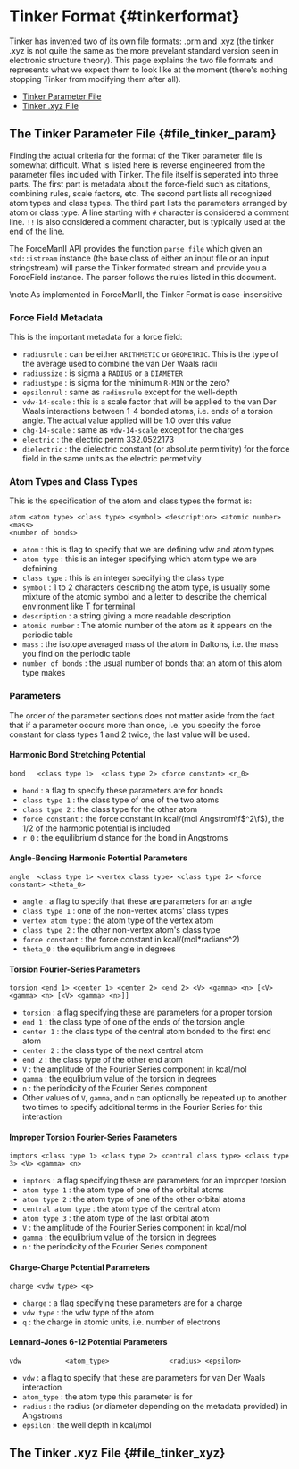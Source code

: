 Tinker Format                                                    {#tinkerformat}
=============

Tinker has invented two of its own file formats: .prm and .xyz (the tinker .xyz
is not quite the same as the more prevelant standard version seen in
electronic structure theory).  This page explains the two file formats and
represents what we expect them to look like at the moment (there's nothing
stopping Tinker from modifying them after all).

- [Tinker Parameter File](#file_tinker_param)
- [Tinker .xyz File](#file_tinker_xyz)


## The Tinker Parameter File {#file_tinker_param}

Finding the actual criteria for the format of the Tiker parameter file is
somewhat difficult.  What is listed here is reverse engineered from the
parameter files included with Tinker.  The file itself is seperated into three
parts.  The first part is metadata about the force-field such as citations,
combining rules, scale factors, etc.  The second part lists all recognized atom
types and class types.  The third part lists the parameters arranged by atom or
class type. A line starting with `#` character is considered a comment line.
`!!` is also considered a comment character, but is typically used at the end of
the line.

The ForceManII API provides the function `parse_file` which given an
`std::istream` instance (the base class of either an input file or an input
stringstream) will parse the Tinker formated stream and provide you a
ForceField instance.  The parser follows the rules listed in this document.

\note As implemented in ForceManII, the Tinker Format is case-insensitive

### Force Field Metadata

This is the important metadata for a force field:

- `radiusrule` : can be either `ARITHMETIC` or `GEOMETRIC`.  This is the type of
   the average used to combine the van Der Waals radii
- `radiussize` : is sigma a `RADIUS` or a `DIAMETER`
- `radiustype` : is sigma for the minimum `R-MIN` or the zero?
- `epsilonrul` : same as `radiusrule` except for the well-depth
- `vdw-14-scale` : this is a scale factor that will be applied to the van Der 
   Waals interactions between 1-4 bonded atoms, i.e. ends of a torsion angle.
   The actual value applied will be 1.0 over this value
- `chg-14-scale` : same as `vdw-14-scale` except for the charges
- `electric` : the electric perm                332.0522173
- `dielectric` : the dielectric constant (or absolute permitivity) for the force
   field in the same units as the electric permetivity

### Atom Types and Class Types

This is the specification of the atom and class types the format is:

```
atom <atom type> <class type> <symbol> <description> <atomic number> <mass>
<number of bonds>
```

- `atom` : this is flag to specify that we are defining vdw and atom types
- `atom type` : this is an integer specifying which atom type we are defnining
- `class type` : this is an integer specifying the class type
- `symbol` : 1 to 2 characters describing the atom type, is usually some mixture
   of the atomic
  symbol and a letter to describe the chemical environment like T for terminal
- `description` : a string giving a more readable description
- `atomic number` : The atomic number of the atom as it appears on the periodic
  table
- `mass` : the isotope averaged mass of the atom in Daltons, i.e. the mass you 
  find on the periodic table
- `number of bonds` : the usual number of bonds that an atom of this atom type
  makes

### Parameters

The order of the parameter sections does not matter aside from the fact that if
a parameter occurs more than once, i.e. you specify the force constant for
class types 1 and 2 twice, the last value will be used.

#### Harmonic Bond Stretching Potential

```
bond   <class type 1>  <class type 2> <force constant> <r_0>
```

- `bond` : a flag to specify these parameters are for bonds
- `class type 1` : the class type of one of the two atoms
- `class type 2` : the class type for the other atom
- `force constant` : the force constant in kcal/(mol Angstrom\f$^2\f$), the 1/2
  of the harmonic potential is included
- `r_0` : the equilibrium distance for the bond in Angstroms

#### Angle-Bending Harmonic Potential Parameters

```
angle  <class type 1> <vertex class type> <class type 2> <force constant> <theta_0>
```

- `angle` : a flag to specify that these are parameters for an angle
- `class type 1` : one of the non-vertex atoms' class types
- `vertex atom type` : the atom type of the vertex atom
- `class type 2` : the other non-vertex atom's class type
- `force constant` : the force constant in kcal/(mol*radians^2)
- `theta_0` : the equilibrium angle in degrees

#### Torsion Fourier-Series Parameters
```
torsion <end 1> <center 1> <center 2> <end 2> <V> <gamma> <n> [<V> <gamma> <n> [<V> <gamma> <n>]] 
```

- `torsion` : a flag specifying these are parameters for a proper torsion
- `end 1` : the class type of one of the ends of the torsion angle
- `center 1` : the class type of the central atom bonded to the first end atom
- `center 2` : the class type of the next central atom
- `end 2` : the class type of the other end atom
- `V` : the amplitude of the Fourier Series component in kcal/mol
- `gamma` : the equlibrium value of the torsion in degrees
- `n` : the periodicity of the Fourier Series component
- Other values of `V`, `gamma`, and `n` can optionally be repeated up to another
  two times to specify additional terms in the Fourier Series for this 
  interaction

#### Improper Torsion Fourier-Series Parameters
```
imptors <class type 1> <class type 2> <central class type> <class type 3> <V> <gamma> <n>
```

- `imptors` : a flag specifying these are parameters for an improper torsion
- `atom type 1` : the atom type of one of the orbital atoms
- `atom type 2` : the atom type of one of the other orbital atoms
- `central atom type` : the atom type of the central atom
- `atom type 3` : the atom type of the last orbital atom
- `V` : the amplitude of the Fourier Series component in kcal/mol
- `gamma` : the equlibrium value of the torsion in degrees
- `n` : the periodicity of the Fourier Series component

#### Charge-Charge Potential Parameters

```
charge <vdw type> <q>
```

- `charge` : a flag specifying these parameters are for a charge
- `vdw type` : the vdw type of the atom
- `q` : the charge in atomic units, i.e. number of electrons


#### Lennard-Jones 6-12 Potential Parameters

```
vdw           <atom_type>               <radius> <epsilon>
```

- `vdw` : a flag to specify that these are parameters for van Der Waals 
  interaction
- `atom_type` : the atom type this parameter is for
- `radius` : the radius (or diameter depending on the metadata provided) in
  Angstroms
- `epsilon` : the well depth in kcal/mol

## The Tinker .xyz File {#file_tinker_xyz}



